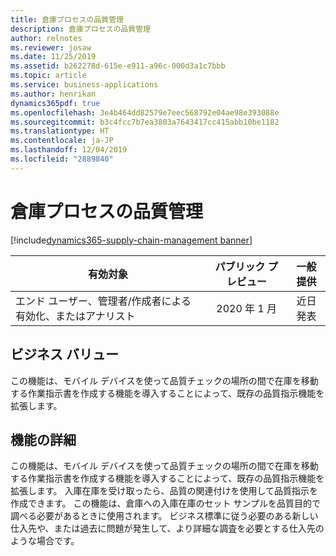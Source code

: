 ```yaml
---
title: 倉庫プロセスの品質管理
description: 倉庫プロセスの品質管理
author: relnotes
ms.reviewer: josaw
ms.date: 11/25/2019
ms.assetid: b262278d-615e-e911-a96c-000d3a1c7bbb
ms.topic: article
ms.service: business-applications
ms.author: henrikan
dynamics365pdf: true
ms.openlocfilehash: 3e4b464dd82579e7eec568792e04ae98e393088e
ms.sourcegitcommit: b3c4fcc7b7ea3803a7643417cc415abb10be1182
ms.translationtype: HT
ms.contentlocale: ja-JP
ms.lasthandoff: 12/04/2019
ms.locfileid: "2889840"
---
```

# <a name="quality-management-for-warehouse-processes"></a>倉庫プロセスの品質管理
[!include[dynamics365-supply-chain-management banner](../includes/dynamics365-supply-chain-management.md)]

| 有効対象    |  パブリック プレビュー | 一般提供 | 
| ---------- | :----------: |:----------: |
|エンド ユーザー、管理者/作成者による有効化、またはアナリスト|2020 年 1 月| 近日発表|


## <a name="business-value"></a>ビジネス バリュー
<!-- bv start -->
この機能は、モバイル デバイスを使って品質チェックの場所の間で在庫を移動する作業指示書を作成する機能を導入することによって、既存の品質指示機能を拡張します。
<!-- bv end -->



## <a name="feature-details"></a>機能の詳細
<!--feature detail start -->
この機能は、モバイル デバイスを使って品質チェックの場所の間で在庫を移動する作業指示書を作成する機能を導入することによって、既存の品質指示機能を拡張します。 入庫在庫を受け取ったら、品質の関連付けを使用して品質指示を作成できます。 この機能は、倉庫への入庫在庫のセット サンプルを品質目的で調べる必要があるときに使用されます。 ビジネス標準に従う必要のある新しい仕入先や、または過去に問題が発生して、より詳細な調査を必要とする仕入先のような場合です。
<!--feature detail end -->









